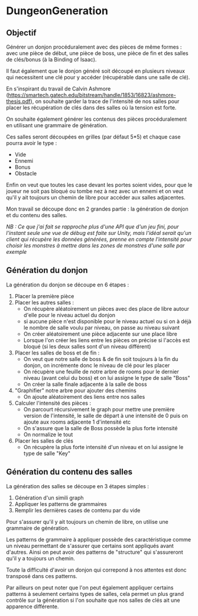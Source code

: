 # DungeonGeneration
## Objectif
Générer un donjon procéduralement avec des pièces de même formes : avec une pièce de début, une pièce de boss, une pièce de fin et des salles de clés/bonus (à la Binding of Isaac).

Il faut également que le donjon généré soit découpé en plusieurs niveaux qui necessitent une clé pour y accéder (récupérable dans une salle de clé).

En s'inspirant du travail de Calvin Ashmore (https://smartech.gatech.edu/bitstream/handle/1853/16823/ashmore-thesis.pdf), on souhaite garder la trace de l'intensité de nos salles pour placer les récupération de clés dans des salles où la tension est forte.


On souhaite également générer les contenus des pièces procéduralement en utilisant une grammaire de génération.

Ces salles seront découpées en grilles (par défaut 5*5) et chaque case pourra avoir le type :
* Vide
* Ennemi
* Bonus
* Obstacle

Enfin on veut que toutes les case devant les portes soient vides, pour que le joueur ne soit pas bloqué ou tombe nez à nez avec un ennemi et on veut qu'il y ait toujours un chemin de libre pour accéder aux salles adjacentes.

Mon travail se découpe donc en 2 grandes partie : la génération de donjon et du contenu des salles.

*NB : Ce que j'ai fait se rapproche plus d'une API que d'un jeu fini, pour l'instant seule une vue de débug est faite sur Unity, mais l'idéal serait qu'un client qui récupère les données générées, prenne en compte l'intensité pour choisir les monstres à mettre dans les zones de monstres d'une salle par exemple*

## Génération du donjon
La génération du donjon se découpe en 6 étapes : 
1. Placer la première pièce
2. Placer les autres salles : 
    * On récupère aléatoirement un pièces avec des place de libre autour d'elle pour le niveau actuel du donjon
    * si aucune pièce n'est disponible pour le niveau actuel ou si on à déjà le nombre de salle voulu par niveau, on passe au niveau suivant
    * On créer aléatoirement une pièce adjacente sur une place libre
    * Lorsque l'on créer les liens entre les pièces on précise si l'accès est bloqué (si les deux salles sont d'un niveau différent)
3. Placer les salles de boss et de fin : 
    * On veut que notre salle de boss & de fin soit toujours à la fin du donjon, on incrémente donc le niveau de clé pour les placer
    * On récupère une feuille de notre arbre de rooms pour le dernier niveau (avant celui du boss) et on lui assigne le type de salle "Boss"
    * On créer la salle finale adjacente à la salle de boss
4. "Graphifier" notre arbre pour ajouter des chemins
    * On ajoute aléatoirement des liens entre nos salles
5. Calculer l'intensité des pièces : 
    * On parcourt récursivement le graph pour mettre une première version de l'intensité, le salle de départ à une intensité de 0 puis on ajoute aux rooms adjacente 1 d'intensité etc
    * On s'assure que la salle de Boss possède la plus forte intensité
    * On normalize le tout
6. Placer les salles de clés
    * On récupère la plus forte intensité d'un niveau et on lui assigne le type de salle "Key"


## Génération du contenu des salles
La génération des salles se découpe en 3 étapes simples :
1. Génération d'un simili graph
2. Appliquer les patterns de grammaires
3. Remplir les dernières cases de contenu par du vide

Pour s'assurer qu'il y ait toujours un chemin de libre, on utilise une grammaire de génération.

Les patterns de grammaire à appliquer possède des caractéristique comme un niveau permettant de s'assurer que certains sont appliqués avant d'autres.
Ainsi on peut avoir des patterns de "structure" qui s'assureront qu'il y a toujours un chemin.

Toute la difficulté d'avoir un donjon qui correpond à nos attentes est donc transposé dans ces patterns.

Par ailleurs on peut noter que l'on peut également appliquer certains patterns à seulement certains types de salles, cela permet un plus grand contrôle sur la génération si l'on souhaite que nos salles de clés ait une apparence différente.
